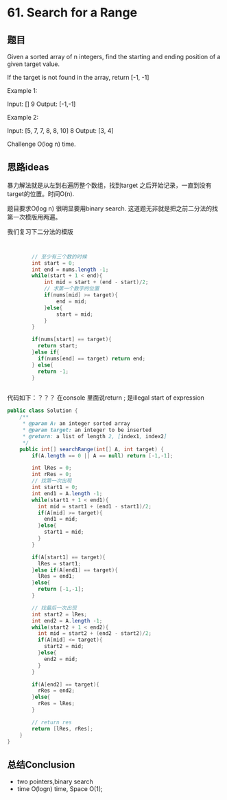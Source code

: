 # 61. Search for a Range



## 题目

Given a sorted array of n integers, find the starting and ending position of a given target value.

If the target is not found in the array, return [-1, -1]

Example 1:

Input:
[]
9
Output:
[-1,-1]

Example 2:

Input:
[5, 7, 7, 8, 8, 10]
8
Output:
[3, 4]

Challenge
O(log n) time.

## 思路ideas

暴力解法就是从左到右遍历整个数组，找到target 之后开始记录，一直到没有target的位置。时间O(n).

题目要求O(log n) 很明显要用binary search. 这道题无非就是把之前二分法的找第一次模版用两遍。

我们复习下二分法的模版

```java


        // 至少有三个数的时候
        int start = 0;
        int end = nums.length -1;
        while(start + 1 < end){
            int mid = start + (end - start)/2;
            // 求第一个数字的位置
            if(nums[mid] >= target){
                end = mid;
            }else{
                start = mid;
            }
        }

        if(nums[start] == target){
          return start;
        }else if{
          if(nums[end] == target) return end;
        } else{
          return -1;
        }



```

代码如下：？？？ 在console 里面说return ; 是illegal start of expression

```java
public class Solution {
    /**
     * @param A: an integer sorted array
     * @param target: an integer to be inserted
     * @return: a list of length 2, [index1, index2]
     */
    public int[] searchRange(int[] A, int target) {
        if(A.length == 0 || A == null) return [-1,-1];

        int lRes = 0;
        int rRes = 0;
        // 找第一次出现
        int start1 = 0;
        int end1 = A.length -1;
        while(start1 + 1 < end1){
          int mid = start1 + (end1 - start1)/2;
          if(A[mid] >= target){
            end1 = mid;
          }else{
            start1 = mid;
          }
        }

        if(A[start1] == target){
          lRes = start1;
        }else if(A[end1] == target){
          lRes = end1;
        }else{
          return [-1,-1];
        }

        // 找最后一次出现
        int start2 = lRes;
        int end2 = A.length -1;
        while(start2 + 1 < end2){
          int mid = start2 + (end2 - start2)/2;
          if(A[mid] <= target){
            start2 = mid;
          }else{
            end2 = mid;
          }
        }

        if(A[end2] == target){
          rRes = end2;
        }else{
          rRes = lRes;
        }

        // return res
        return [lRes, rRes];
    }
}

```


## 总结Conclusion

- two pointers,binary search
- time O(logn) time, Space O(1);
